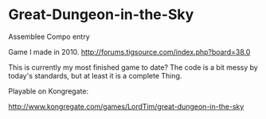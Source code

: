 # Great-Dungeon-in-the-Sky
Assemblee Compo entry

Game I made in 2010.
http://forums.tigsource.com/index.php?board=38.0

This is currently my most finished game to date?
The code is a bit messy by today's standards, but at least it is a complete Thing.

Playable on Kongregate: 

http://www.kongregate.com/games/LordTim/great-dungeon-in-the-sky
